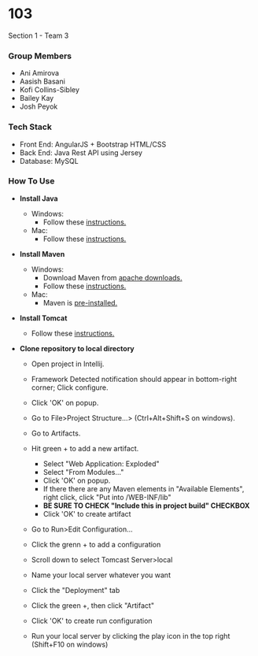 # 103
Section 1 - Team 3

### Group Members
* Ani Amirova
* Aasish Basani
* Kofi Collins-Sibley
* Bailey Kay
* Josh Peyok

### Tech Stack
* Front End: AngularJS + Bootstrap HTML/CSS
* Back End: Java Rest API using Jersey
* Database: MySQL

### How To Use
- **Install Java**
    - Windows:
        - Follow these [instructions.](https://docs.oracle.com/javase/7/docs/webnotes/install/windows/jdk-installation-windows.html)
    - Mac:
        - Follow these [instructions.](https://www.java.com/en/download/help/mac_install.xml)
- **Install Maven**
    - Windows:
        - Download Maven from [apache downloads.](http://maven.apache.org/download.cgi)
        - Follow these [instructions.](https://www.mkyong.com/maven/how-to-install-maven-in-windows/)
    - Mac:
        - Maven is [pre-installed.](https://stackoverflow.com/questions/8826881/maven-install-on-mac-os-x)
- **Install Tomcat**
    - Follow these [instructions.](https://www.ntu.edu.sg/home/ehchua/programming/howto/Tomcat_HowTo.html)

- **Clone repository to local directory**
    - Open project in Intellij.
    - Framework Detected notification should appear in bottom-right corner; Click configure.
    - Click 'OK' on popup.
    - Go to File>Project Structure...> (Ctrl+Alt+Shift+S on windows).
    - Go to Artifacts.
    - Hit green + to add a new artifact.
        - Select "Web Application: Exploded"
        - Select "From Modules..."
        - Click 'OK' on popup.
        - If there there are any Maven elements in "Available Elements", right click, click "Put into /WEB-INF/lib"
        - **BE SURE TO CHECK "Include this in project build" CHECKBOX**
        - Click 'OK' to create artifact
    
    - Go to Run>Edit Configuration...
    - Click the grenn + to add a configuration
    - Scroll down to select Tomcast Server>local
    - Name your local server whatever you want
    - Click the "Deployment" tab
    - Click the green +, then click "Artifact"
    - Click 'OK' to create run configuration
    - Run your local server by clicking the play icon in the top right (Shift+F10 on windows)